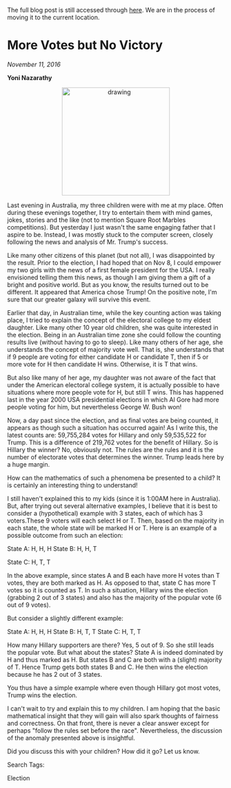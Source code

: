 The full blog post is still accessed through [here](). We are in the process of moving it to the current location.

# More Votes but No Victory
*November 11, 2016*

**Yoni Nazarathy**

<center>
 <img class = "blog-inline-image" src="https://es-app.com/assets/hk7e99.jpg" alt="drawing" width="250px"/>
</center> 

Last evening in Australia, my three children were with me at my place. Often during these evenings together, I try to entertain them with mind games, jokes, stories and the like (not to mention Square Root Marbles competitions). But yesterday I just wasn't the same engaging father that I aspire to be. Instead, I was mostly stuck to the computer screen, closely following the news and analysis of Mr. Trump's success.
 
Like many other citizens of this planet (but not all), I was disappointed by the result. Prior to the election, I had hoped that on Nov 8, I could empower my two girls with the news of a first female president for the USA. I really envisioned telling them this news, as though I am giving them a gift of a bright and positive world. But as you know, the results turned out to be different. It appeared that America chose Trump! On the positive note, I'm sure that our greater galaxy will survive this event.
 
Earlier that day, in Australian time, while the key counting action was taking place, I tried to explain the concept of the electoral college to my eldest daughter. Like many other 10 year old children, she was quite interested in the election. Being in an Australian time zone she could follow the counting results live (without having to go to sleep). Like many others of her age, she understands the concept of majority vote well. That is, she understands that if 9 people are voting for either candidate H or candidate T, then if 5 or more vote for H then candidate H wins. Otherwise, it is T that wins. 
 
But also like many of her age, my daughter was not aware of the fact that under the American electoral college system, it is actually possible to have situations where more people vote for H, but still T wins. This has happened last in the year 2000 USA presidential elections in which Al Gore had more people voting for him, but nevertheless George W. Bush won!
 

Now, a day past since the election, and as final votes are being counted, it appears as though such a situation has occurred again! As I write this, the latest counts are: 59,755,284 votes for Hillary and only 59,535,522 for Trump. This is a difference of 219,762 votes for the benefit of Hillary. So is Hillary the winner? No, obviously not. The rules are the rules and it is the number of electorate votes that determines the winner. Trump leads here by a huge margin.
 
How can the mathematics of such a phenomena be presented to a child? It is certainly an interesting thing to understand! 
 


 
I still haven't explained this to my kids (since it is 1:00AM here in Australia). But, after trying out several alternative examples, I believe that it is best to consider a (hypothetical) example with 3 states, each of which has 3 voters.These 9 voters will each select H or T. Then, based on the majority in each state, the whole state will be marked H or T.  Here is an example of a possible outcome from such an election:


State A: H, H, H
State B: H, H, T

State C: H, T, T


In the above example, since states A and B each have more H votes than T votes, they are both marked as H. As opposed to that, state C has more T votes so it is counted as T.  In such a situation, Hillary wins the election (grabbing 2 out of 3 states) and also has the majority of the popular vote (6 out of 9 votes).

 

But consider a slightly different example:

 

State A: H, H, H
State B: H, T, T
State C: H, T, T


How many Hillary supporters are there? Yes, 5 out of 9. So she still leads the popular vote. But what about the states? State A is indeed dominated by H and thus marked as H. But states B and C are both with a (slight) majority of T. Hence Trump gets both states B and C. He then wins the election because he has 2 out of 3 states.
 
You thus have a simple example where even though Hillary got most votes, Trump wins the election.
 
I can't wait to try and explain this to my children. I am hoping that the basic mathematical insight that they will gain will also spark thoughts of fairness and correctness. On that front, there is never a clear answer except for perhaps "follow the rules set before the race". Nevertheless, the discussion of the anomaly presented above is insightful.
 
Did you discuss this with your children? How did it go? Let us know.
 
 

Search Tags:

Election

